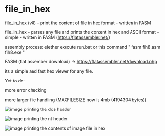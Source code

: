 # file_in_hex
file_in_hex (v8) - print the content of file in hex format - written in FASM

file_in_hex - parses any file and prints the content in hex and ASCII format - simple - written in FASM (https://flatassembler.net/)

assembly process: eiether execute run.bat or this command " fasm fih8.asm fih8.exe "

FASM (flat assember download) -> https://flatassembler.net/download.php

its a simple and fast hex viewer for any file. 

Yet to do:

more error checking

more larger file handling (MAXFILESIZE now is 4mb (4194304 bytes))

![image](https://github.com/vlabsc/file_in_hex/assets/5446466/5e69afdc-b6bb-42dc-95c5-76c67727caf7)
printing the dos header

![image](https://github.com/vlabsc/file_in_hex/assets/5446466/c6dea84e-7508-4767-accc-8fe628b36532)
printing the nt header

![image](https://github.com/vlabsc/file_in_hex/assets/5446466/aa78d4e4-a6d7-4ecd-a3a7-46f5d014288a)
printing the contents of image file in hex


